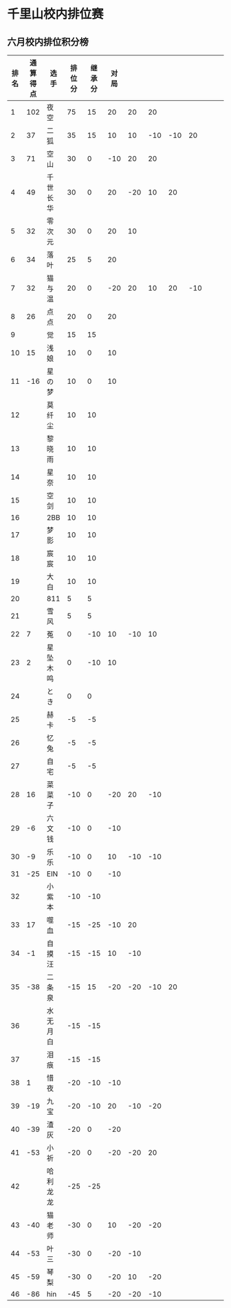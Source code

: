 # 千里山校内排位赛

## 六月校内排位积分榜

| 排名 | 通算得点   | 选手             | 排位分 | 继承分     | 对局  |    |    |    |    |    |    |    |    |    |    |
| ---- | ---------- | ---------------- | ------ | ---------- | -------- |-------- |-------- |-------- |-------- |-------- |-------- |-------- |-------- |-------- |-------- |
1|102|夜空|75|15|20|20|20||||||||||||||||||||||||||||||||||
2|37|二狐|35|15|10|10|-10|-10|20||||||||||||||||||||||||||||||||
3|71|空山|30|0|-10|20|20||||||||||||||||||||||||||||||||||
4|49|千世长华|30|0|20|-20|10|20|||||||||||||||||||||||||||||||||
5|32|零次元|30|0|20|10|||||||||||||||||||||||||||||||||||
6|34|落叶|25|5|20||||||||||||||||||||||||||||||||||||
7|32|猫与温|20|0|-20|20|10|20|-10||||||||||||||||||||||||||||||||
8|26|点点|20|0|20||||||||||||||||||||||||||||||||||||
9||觉|15|15|||||||||||||||||||||||||||||||||||||
10|15|浅娘|10|0|10||||||||||||||||||||||||||||||||||||
11|-16|星の梦|10|0|10||||||||||||||||||||||||||||||||||||
12||莫纤尘|10|10|||||||||||||||||||||||||||||||||||||
13||黎晓雨|10|10|||||||||||||||||||||||||||||||||||||
14||星奈|10|10|||||||||||||||||||||||||||||||||||||
15||空剑|10|10|||||||||||||||||||||||||||||||||||||
16||2BB|10|10|||||||||||||||||||||||||||||||||||||
17||梦影|10|10|||||||||||||||||||||||||||||||||||||
18||宸宸|10|10|||||||||||||||||||||||||||||||||||||
19||大白|10|10|||||||||||||||||||||||||||||||||||||
20||811|5|5|||||||||||||||||||||||||||||||||||||
21||雪风|5|5|||||||||||||||||||||||||||||||||||||
22|7|菟|0|-10|10|-10|10||||||||||||||||||||||||||||||||||
23|2|星坠木鸣|0|-10|10||||||||||||||||||||||||||||||||||||
24||とき|0|0|||||||||||||||||||||||||||||||||||||
25||赫卡|-5|-5|||||||||||||||||||||||||||||||||||||
26||忆兔|-5|-5|||||||||||||||||||||||||||||||||||||
27||自宅|-5|-5|||||||||||||||||||||||||||||||||||||
28|16|菜菜子|-10|0|-20|20|-10||||||||||||||||||||||||||||||||||
29|-6|六文钱|-10|0|-10||||||||||||||||||||||||||||||||||||
30|-9|乐乐|-10|0|10|-10|-10||||||||||||||||||||||||||||||||||
31|-25|EIN|-10|0|-10||||||||||||||||||||||||||||||||||||
32||小紫本|-10|-10|||||||||||||||||||||||||||||||||||||
33|17|噬血|-15|-25|-10|20|||||||||||||||||||||||||||||||||||
34|-1|自摸汪|-15|-15|10|-10|||||||||||||||||||||||||||||||||||
35|-38|二条泉|-15|15|-20|-20|-10|20|||||||||||||||||||||||||||||||||
36||水无月白|-15|-15|||||||||||||||||||||||||||||||||||||
37||泪痕|-15|-15|||||||||||||||||||||||||||||||||||||
38|1|惜夜|-20|-10|-10||||||||||||||||||||||||||||||||||||
39|-19|九宝|-20|-10|20|-10|-20||||||||||||||||||||||||||||||||||
40|-39|渣灰|-20|0|-20||||||||||||||||||||||||||||||||||||
41|-53|小祈|-20|0|-20|-20|20||||||||||||||||||||||||||||||||||
42||哈利龙龙|-25|-25|||||||||||||||||||||||||||||||||||||
43|-40|猫老师|-30|0|10|-20|-20||||||||||||||||||||||||||||||||||
44|-53|叶三|-30|0|-20|-10|||||||||||||||||||||||||||||||||||
45|-59|琴梨|-30|0|-20|10|-20||||||||||||||||||||||||||||||||||
46|-86|hin|-45|5|-20|-20|-10||||||||||||||||||||||||||||||||||
